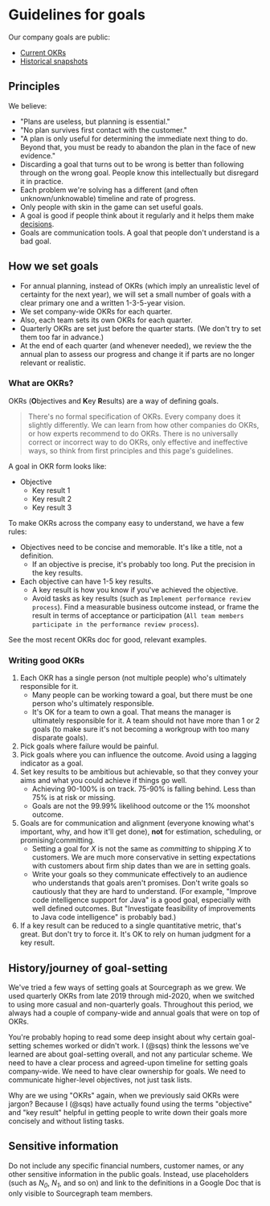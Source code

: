 # Guidelines for goals

Our company goals are public:

- [Current OKRs](index.md)
- [Historical snapshots](archive.md)

## Principles

We believe:

- "Plans are useless, but planning is essential."
- "No plan survives first contact with the customer."
- "A plan is only useful for determining the immediate next thing to do. Beyond that, you must be ready to abandon the plan in the face of new evidence."
- Discarding a goal that turns out to be wrong is better than following through on the wrong goal. People know this intellectually but disregard it in practice.
- Each problem we're solving has a different (and often unknown/unknowable) timeline and rate of progress.
- Only people with skin in the game can set useful goals.
- A goal is good if people think about it regularly and it helps them make [decisions](../../communication/decisions.md).
- Goals are communication tools. A goal that people don't understand is a bad goal.

## How we set goals

- For annual planning, instead of OKRs (which imply an unrealistic level of certainty for the next year), we will set a small number of goals with a clear primary one and a written 1-3-5-year vision.
- We set company-wide OKRs for each quarter.
- Also, each team sets its own OKRs for each quarter.
- Quarterly OKRs are set just before the quarter starts. (We don't try to set them too far in advance.)
- At the end of each quarter (and whenever needed), we review the the annual plan to assess our progress and change it if parts are no longer relevant or realistic.

### What are OKRs?

OKRs (**O**bjectives and **K**ey **R**esults) are a way of defining goals.

> There's no formal specification of OKRs. Every company does it slightly differently. We can learn from how other companies do OKRs, or how experts recommend to do OKRs. There is no universally correct or incorrect way to do OKRs, only effective and ineffective ways, so think from first principles and this page's guidelines.

A goal in OKR form looks like:

- Objective
  - Key result 1
  - Key result 2
  - Key result 3

To make OKRs across the company easy to understand, we have a few rules:

- Objectives need to be concise and memorable. It's like a title, not a definition.
  - If an objective is precise, it's probably too long. Put the precision in the key results.
- Each objective can have 1-5 key results.
  - A key result is how you know if you've achieved the objective.
  - Avoid tasks as key results (such as `Implement performance review process`). Find a measurable business outcome instead, or frame the result in terms of acceptance or participation (`All team members participate in the performance review process`).

See the most recent OKRs doc for good, relevant examples.

### Writing good OKRs

1. Each OKR has a single person (not multiple people) who's ultimately responsible for it.
   - Many people can be working toward a goal, but there must be one person who's ultimately responsible.
   - It's OK for a team to own a goal. That means the manager is ultimately responsible for it. A team should not have more than 1 or 2 goals (to make sure it's not becoming a workgroup with too many disparate goals).
1. Pick goals where failure would be painful.
1. Pick goals where you can influence the outcome. Avoid using a lagging indicator as a goal.
1. Set key results to be ambitious but achievable, so that they convey your aims and what you could achieve if things go well.
   - Achieving 90-100% is on track. 75-90% is falling behind. Less than 75% is at risk or missing.
   - Goals are not the 99.99% likelihood outcome or the 1% moonshot outcome.
1. Goals are for communication and alignment (everyone knowing what's important, why, and how it'll get done), **not** for estimation, scheduling, or promising/committing.
   - Setting a goal for _X_ is not the same as _committing_ to shipping _X_ to customers. We are much more conservative in setting expectations with customers about firm ship dates than we are in setting goals.
   - Write your goals so they communicate effectively to an audience who understands that goals aren't promises. Don't write goals so cautiously that they are hard to understand. (For example, "Improve code intelligence support for Java" is a good goal, especially with well defined outcomes. But "Investigate feasibility of improvements to Java code intelligence" is probably bad.)
1. If a key result can be reduced to a single quantitative metric, that's great. But don't try to force it. It's OK to rely on human judgment for a key result.

## History/journey of goal-setting

We've tried a few ways of setting goals at Sourcegraph as we grew. We used quarterly OKRs from late 2019 through mid-2020, when we switched to using more casual and non-quarterly goals. Throughout this period, we always had a couple of company-wide and annual goals that were on top of OKRs.

You're probably hoping to read some deep insight about why certain goal-setting schemes worked or didn't work. I (@sqs) think the lessons we've learned are about goal-setting overall, and not any particular scheme. We need to have a clear process and agreed-upon timeline for setting goals company-wide. We need to have clear ownership for goals. We need to communicate higher-level objectives, not just task lists.

Why are we using "OKRs" again, when we previously said OKRs were jargon? Because I (@sqs) have actually found using the terms "objective" and "key result" helpful in getting people to write down their goals more concisely and without listing tasks.

## Sensitive information

Do not include any specific financial numbers, customer names, or any other sensitive information in the public goals. Instead, use placeholders (such as _N<sub>0</sub>_, _N<sub>1</sub>_, and so on) and link to the definitions in a Google Doc that is only visible to Sourcegraph team members.
